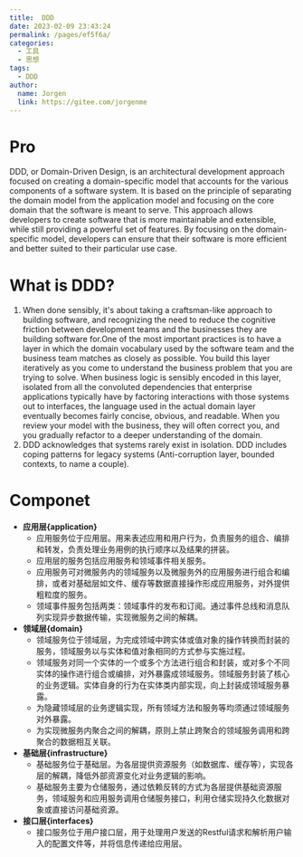 ```yaml
---
title:  DDD
date: 2023-02-09 23:43:24
permalink: /pages/ef5f6a/
categories:
  - 工具
  - 思想
tags:
  - DDD 
author: 
  name: Jorgen
  link: https://gitee.com/jorgenme
---
```

# Pro
DDD, or Domain-Driven Design, is an architectural development approach focused on creating a domain-specific model that accounts for the various components of a software system. It is based on the principle of separating the domain model from the application model and focusing on the core domain that the software is meant to serve. This approach allows developers to create software that is more maintainable and extensible, while still providing a powerful set of features. By focusing on the domain-specific model, developers can ensure that their software is more efficient and better suited to their particular use case.


# What is DDD?
1. When done sensibly, it's about taking a craftsman-like approach to building software, and recognizing the need to reduce the cognitive friction between development teams and the businesses they are building software for.One of the most important practices is to have a layer in which the domain vocabulary used by the software team and the business team matches as closely as possible. You build this layer iteratively as you come to understand the business problem that you are trying to solve. When business logic is sensibly encoded in this layer, isolated from all the convoluted dependencies that enterprise applications typically have by factoring interactions with those systems out to interfaces, the language used in the actual domain layer eventually becomes fairly concise, obvious, and readable. When you review your model with the business, they will often correct you, and you gradually refactor to a deeper understanding of the domain.
2. DDD acknowledges that systems rarely exist in isolation. DDD includes coping patterns for legacy systems (Anti-corruption layer, bounded contexts, to name a couple).

# Componet
- **应用层{application}**
    - 应用服务位于应用层。用来表述应用和用户行为，负责服务的组合、编排和转发，负责处理业务用例的执行顺序以及结果的拼装。
    - 应用层的服务包括应用服务和领域事件相关服务。
    - 应用服务可对微服务内的领域服务以及微服务外的应用服务进行组合和编排，或者对基础层如文件、缓存等数据直接操作形成应用服务，对外提供粗粒度的服务。
    - 领域事件服务包括两类：领域事件的发布和订阅。通过事件总线和消息队列实现异步数据传输，实现微服务之间的解耦。
- **领域层{domain}**
    - 领域服务位于领域层，为完成领域中跨实体或值对象的操作转换而封装的服务，领域服务以与实体和值对象相同的方式参与实施过程。
    - 领域服务对同一个实体的一个或多个方法进行组合和封装，或对多个不同实体的操作进行组合或编排，对外暴露成领域服务。领域服务封装了核心的业务逻辑。实体自身的行为在实体类内部实现，向上封装成领域服务暴露。
    - 为隐藏领域层的业务逻辑实现，所有领域方法和服务等均须通过领域服务对外暴露。
    - 为实现微服务内聚合之间的解耦，原则上禁止跨聚合的领域服务调用和跨聚合的数据相互关联。
- **基础层{infrastructure}**
    - 基础服务位于基础层。为各层提供资源服务（如数据库、缓存等），实现各层的解耦，降低外部资源变化对业务逻辑的影响。
    - 基础服务主要为仓储服务，通过依赖反转的方式为各层提供基础资源服务，领域服务和应用服务调用仓储服务接口，利用仓储实现持久化数据对象或直接访问基础资源。
- **接口层{interfaces}**
    - 接口服务位于用户接口层，用于处理用户发送的Restful请求和解析用户输入的配置文件等，并将信息传递给应用层。